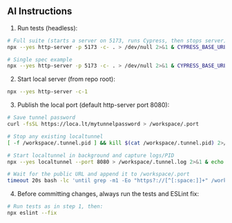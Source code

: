 ## AI Instructions

1. Run tests (headless):

```bash
# Full suite (starts a server on 5173, runs Cypress, then stops server)
npx --yes http-server -p 5173 -c- . > /dev/null 2>&1 & CYPRESS_BASE_URL=http://127.0.0.1:5173 npx --yes cypress run --config-file tests/cypress.config.js ; kill %1 || true

# Single spec example
npx --yes http-server -p 5173 -c- . > /dev/null 2>&1 & CYPRESS_BASE_URL=http://127.0.0.1:5173 npx --yes cypress run --config-file tests/cypress.config.js --spec tests/09_player_context_menu.cy.js ; kill %1 || true
```
2. Start local server (from repo root):

```bash
npx --yes http-server -c-1
```

3. Publish the local port (default http-server port 8080):

```bash
# Save tunnel password
curl -fsSL https://loca.lt/mytunnelpassword > /workspace/.port

# Stop any existing localtunnel
[ -f /workspace/.tunnel.pid ] && kill $(cat /workspace/.tunnel.pid) 2>/dev/null || true

# Start localtunnel in background and capture logs/PID
npx --yes localtunnel --port 8080 > /workspace/.tunnel.log 2>&1 & echo $! > /workspace/.tunnel.pid

# Wait for the public URL and append it to /workspace/.port
timeout 20s bash -lc 'until grep -m1 -Eo "https?://[^[:space:]]+" /workspace/.tunnel.log >> /workspace/.port; do sleep 0.5; done'
```

4. Before committing changes, always run the tests and ESLint fix:

```bash
# Run tests as in step 1, then:
npx eslint --fix
```

